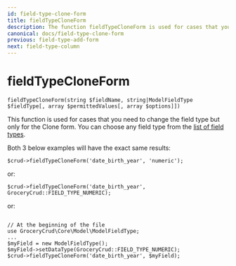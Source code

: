 ```yaml
---
id: field-type-clone-form
title: fieldTypeCloneForm
description: The function fieldTypeCloneForm is used for cases that you need to change the field type but only for the Clone form.
canonical: docs/field-type-clone-form
previous: field-type-add-form
next: field-type-column
---
```


# fieldTypeCloneForm

<pre><code class="language-php">fieldTypeCloneForm(string $fieldName, string|ModelFieldType $fieldType[, array $permittedValues[, array $options]])</code></pre>
This function is used for cases that you need to change the field type but only for the Clone form. You can choose any field type from the <a href="https://www.grocerycrud.com/enterprise/api-and-function-list/fieldType">list of field types</a>.

Both 3 below examples will have the exact same results:
<pre><code class="language-php">$crud-&gt;fieldTypeCloneForm('date_birth_year', 'numeric');</code></pre>
or:
<pre><code class="language-php">$crud-&gt;fieldTypeCloneForm('date_birth_year', GroceryCrud::FIELD_TYPE_NUMERIC);</code></pre>
or:
<pre><code class="language-php">
// At the beginning of the file
use GroceryCrud\Core\Model\ModelFieldType;
...
$myField = new ModelFieldType();
$myField-&gt;setDataType(GroceryCrud::FIELD_TYPE_NUMERIC);
$crud-&gt;fieldTypeCloneForm('date_birth_year', $myField);</code></pre>